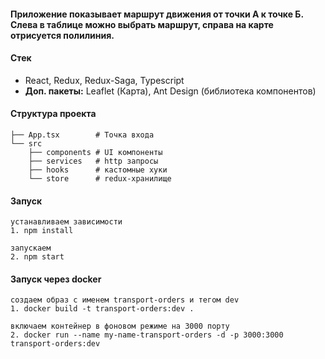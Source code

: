 #### Приложение показывает маршрут движения от точки А к точке Б. Слева в таблице можно выбрать маршрут, справа на карте отрисуется полилиния.

#### Стек

- React, Redux, Redux-Saga, Typescript
- **Доп. пакеты:** Leaflet (Карта), Ant Design (библиотека компонентов)

#### Структура проекта

```
├── App.tsx        # Точка входа
└── src
    ├── components # UI компоненты
    ├── services   # http запросы
    ├── hooks      # кастомные хуки
    └── store      # redux-хранилище
```

#### Запуск

```
устанавливаем зависимости
1. npm install

запускаем
2. npm start
```

#### Запуск через docker

```
создаем образ с именем transport-orders и тегом dev
1. docker build -t transport-orders:dev .

включаем контейнер в фоновом режиме на 3000 порту
2. docker run --name my-name-transport-orders -d -p 3000:3000 transport-orders:dev
```
